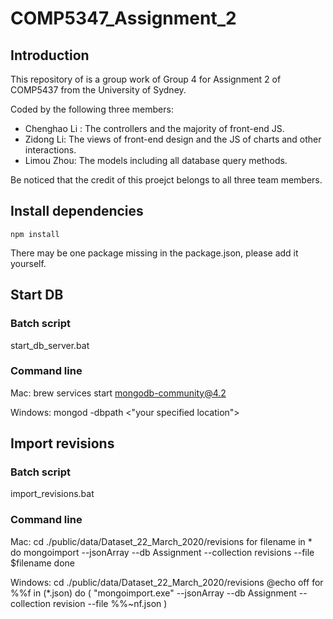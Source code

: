 # COMP5347_Assignment_2
## Introduction
This repository of is a group work of Group 4 for Assignment 2 of COMP5437 from the University of Sydney.

Coded by the following three members:
- Chenghao Li : The controllers and the majority of front-end JS.
- Zidong Li: The views of front-end design and the JS of charts and other interactions.
- Limou Zhou: The models including all database query methods.

Be noticed that the credit of this proejct belongs to all three team members.

## Install dependencies
```
npm install
```
There may be one package missing in the package.json, please add it yourself.

## Start DB
### Batch script
start_db_server.bat
### Command line
Mac:
    brew services start mongodb-community@4.2

Windows:
    mongod -dbpath <"your specified location">
    
## Import revisions
### Batch script
import_revisions.bat
### Command line
Mac:
    cd ./public/data/Dataset_22_March_2020/revisions
    for filename in *            
    do
    mongoimport --jsonArray --db Assignment --collection revisions --file $filename
    done

Windows:
    cd ./public/data/Dataset_22_March_2020/revisions
    @echo off
    for %%f in (*.json) do (
        "mongoimport.exe" --jsonArray --db Assignment --collection revision --file %%~nf.json
    )

